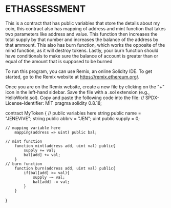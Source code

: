 # ETHASSESSMENT
This is a contract that has public variables that store the details about my coin, this contract also has mapping of address and mint function that takes two parameters
like address and value. This function then increases the total supply by that number and increases the balance of the address by that ammount.
This also has burn function, which works the opposite of the mind function, as it will destroy tokens.
Lastly, your burn function should have conditionals to make sure the balance of account is greater than or equal of the amount that is supposed to be burned

To run this program, you can use Remix, an online Solidity IDE. To get started, go to the Remix website at https://remix.ethereum.org/.

Once you are on the Remix website, create a new file by clicking on the "+" icon in the left-hand sidebar. Save the file with a .sol extension (e.g., HelloWorld.sol). Copy and paste the following code into the file:
// SPDX-License-Identifier: MIT
pragma solidity 0.8.18;

contract MyToken {
    // public variables here
        string public name = "JENEVIVE";
        string public abbrv = "JEN";
        uint public supply = 0;

    // mapping variable here
        mapping(address => uint) public bal;

    // mint function
        function mint(address add, uint val) public{
            supply += val;
            bal[add] += val;
        }
    // burn function
        function burn(address add, uint val) public{
            if(bal[add] >= val){
                supply -= val;
                bal[add] -= val;
            }
        }
}


